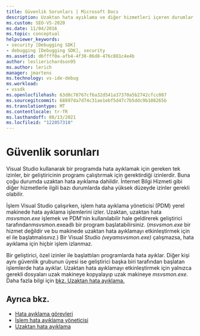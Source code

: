 ```yaml
---
title: Güvenlik Sorunları | Microsoft Docs
description: Uzaktan hata ayıklama ve diğer hizmetleri içeren durumlar dahil olmak üzere Visual Studio kullanarak bir programda hata ayıklamak için gereken izinler hakkında bilgi öğrenin.
ms.custom: SEO-VS-2020
ms.date: 11/04/2016
ms.topic: conceptual
helpviewer_keywords:
- security [Debugging SDK]
- debugging [Debugging SDK], security
ms.assetid: d6ffff0a-afb4-4f38-86d8-476c881c4e4b
author: leslierichardson95
ms.author: lerich
manager: jmartens
ms.technology: vs-ide-debug
ms.workload:
- vssdk
ms.openlocfilehash: 63d8c78767cf6a32d541a37370a5b2742cfcc087
ms.sourcegitcommit: 68897da7d74c31ae1ebf5d47c7b5ddc9b108265b
ms.translationtype: MT
ms.contentlocale: tr-TR
ms.lasthandoff: 08/13/2021
ms.locfileid: "122057310"
---
```

# <a name="security-issues"></a>Güvenlik sorunları
Visual Studio kullanarak bir programda hata ayıklamak için gereken tek izinler, bir geliştiricinin programı çalıştırmak için gerektirdiği izinlerdir. Buna çoğu durumda uzaktan hata ayıklama dahildir. İnternet Bilgi Hizmeti gibi diğer hizmetlerle ilgili bazı durumlarda daha yüksek düzeyde izinler gerekli olabilir.

 İşlem Visual Studio çalışırken, işlem hata ayıklama yöneticisi (PDM) yerel makinede hata ayıklama işlemlerini izler. Uzaktan, uzaktan hata *msvsmon.exe* işlemek ve PDM'nin kullanılabilir hale geldirerek geliştirici tarafındanmsvsmon.exeadlı bir program başlatabilirsiniz. (*msvsmon.exe* bir hizmet değildir ve bu makinede uzaktan hata ayıklamayı etkinleştirmek için el ile başlatmalısınız.) Bir Visual Studio *(veyamsvsmon.exe)* çalışmazsa, hata ayıklama için hiçbir işlem izlanmaz.

 Bir geliştirici, özel izinler ile başlattıları programlarda hata ayıklar. Diğer kişi aynı güvenlik grubunun üyesi ise geliştirici başka biri tarafından başlatan işlemlerde hata ayıklar. Uzaktan hata ayıklamayı etkinleştirmek için yalnızca gerekli dosyaları uzak makineye kopyalayıp uzak makineye *msvsmon.exe.* Daha fazla bilgi için [bkz. Uzaktan hata ayıklama.](../../debugger/remote-debugging.md)

## <a name="see-also"></a>Ayrıca bkz.
- [Hata ayıklama görevleri](../../extensibility/debugger/debugging-tasks.md)
- [İşlem hata ayıklama yöneticisi](../../extensibility/debugger/process-debug-manager.md)
- [Uzaktan hata ayıklama](../../debugger/remote-debugging.md)
